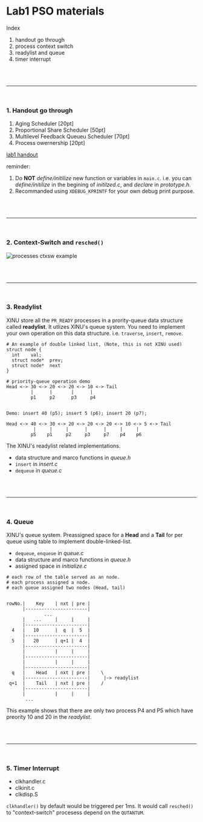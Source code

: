# Lab1 PSO materials
Index
1. handout go through
1. process context switch
1. readylist and queue
1. timer interrupt


</br>
</br>

------------------------------------------
</br>

### 1. Handout go through
1. Aging Scheduler [20pt]
1. Proportional Share Scheduler [50pt]
1. Multilevel Feedback Queueu Scheduler [70pt]
1. Process owernership [20pt]

[lab1 handout](https://www.cs.purdue.edu/homes/pfonseca/teaching/cs503/21spring/labs/lab1.html)


reminder: 
1. Do **NOT** *define/initilize* new function or variables in `main.c`. i.e. you can *define/initilize* in the begining of *initilzed.c*, and *declare* in *prototype.h*.
1. Recommanded using `XDEBUG_KPRINTF` for your own debug print purpose.

</br>
</br>

-----------------------------------------

</br>

### 2. Context-Switch and `resched()`


![processes ctxsw example](https://raw.githubusercontent.com/ProbShin/myCS503ProjectsRepo/main/PSO/lab1/img1.png)

</br>
</br>

-----------------------------------------

</br>

### 3. Readylist

XINU store all the `PR_READY` processes in a prority-queue data structure called **readylist**. It utlizes XINU's queue system. 
You need to implement your own operation on this data structure. i.e. `traverse`, `insert`, `remove`.

```
# An example of double linked list, (Note, this is not XINU used)
struct node {
  int    val;
  struct node*  prev;
  struct node*  next
}
```

```
# priority-queue operation demo
Head <-> 30 <-> 20 <-> 20 <-> 10 <-> Tail 
         |      |       |      |
         p1     p2      p3     p4
        

Demo: insert 40 (p5); insert 5 (p6); insert 20 (p7);

Head <-> 40 <-> 30 <-> 20 <-> 20 <-> 20 <-> 10 <-> 5 <-> Tail 
          |     |     |      |      |     |     |
         p5    p1     p2     p3     p7    p4    p6
```


The XINU's readylist related implementations.
* data structure and marco functions in *queue.h*
* `insert` in *insert.c*
* `dequeue` in *queue.c*


</br>
</br>

-----------------------------------------

</br>

### 4. Queue
XINU's queue system. Preassigned space for a **Head** and a **Tail** for per queue using table to implement double-linked-list.
* `dequeue`, `enqueue` in *queue.c*
* data structure and marco functions in *queue.h*
* assigned space in *initialize.c*

```
# each row of the table served as an node.
# each process assigned a node.
# each queue assigned two nodes (Head, tail)

      
rowNo.|    Key    | nxt | pre |
      |-----------------------|
              ...
      |   ...     |     |     |
      |-----------------------|
  4   |   10      |  q  |  5  |
      |-----------------------|
  5   |   20      | q+1 |  4  |
      |-----------------------|
      |           |     |     |
      |-----------------------|
      |           |     |     |
      |-----------------------|
  q   |    Head   | nxt | pre |    \
      |-----------------------|     |-> readylist
 q+1  |    Tail   | nxt | pre |    /
      |-----------------------|
      |           |     |     |
       ...
```

This example shows that there are only two process P4 and P5 which have preority 10 and 20 in the *readylist*.



</br>
</br>


<!--
------------------------------------------------

</br>

### 4.1 Double-linked-list
basic operations of double-linked-list.
* `travers`
* `insert`
* `remove`

</br>
</br>

-->
-----------------------------------------

</br>

### 5. Timer Interrupt 
* clkhandler.c
* clkinit.c
* clkdisp.S

`clkhandler()` by default would be triggered per 1ms. It would call `resched()` to "context-switch" procesess depend on the `QUTANTUM`.

</br>
</br>



